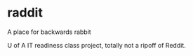 # raddit
A place for backwards rabbit

U of A IT readiness class project, totally not a ripoff of Reddit. 
